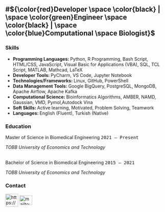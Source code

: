 #${\color{red}Developer \space \color{black} | \space \color{green}Engineer \space \color{black} | \space  \color{blue}Computational \space Biologist}$
---

<h3 style="font-weight: bold;">Skills</h3>
  <ul>
    <li> <strong>Programming Languages: </strong>Python, R Programming, Bash Script, HTML/CSS, JavaScript, Visual Basic for Applications (VBA), SQL, TCL Script, MATLAB, Mathcad, LaTeX</li>
    <li><strong>Developer Tools: </strong>PyCharm, VS Code, Jupyter Notebook</li>
    <li><strong>Technologies/Frameworks: </strong>Linux, GitHub, PowerShell</li>
    <li><strong>Data Management Tools: </strong>Google BigQuery, PostgreSQL, MongoDB, Apache Airflow, Apache Kafka</li>
    <li><strong>Computational Science: </strong>Bioinformatics Algorithms, AMBER, NAMD, Gaussian, VMD, Pymol,Autodock Vina</li>
    <li><strong>Soft Skills: </strong>Active learning, Motivated, Problem Solving, Teamwork</li>
    <li><strong>Languages: </strong>English (Fluent), Turkish (Native)</li>
  </ul>

<h3 style="font-weight: bold;">Education</h3>

<p align="left">Master of Science in Biomedical Engineering <tt align="right">2021 – Present</tt></p>
<i>TOBB University of Economics and Technology</i>
<br></br>
<p align="left">Bachelor of Science in Biomedical Engineering <tt>2015 – 2021</tt></p>
<i>TOBB University of Economics and Technology</i>

<h3 style="font-weight: bold;">Contact</h3>

<p>
  <a href="https://linkedin.com/in/zeynep-koker/" target="blank"><img align="center" src="https://upload.wikimedia.org/wikipedia/commons/thumb/8/81/LinkedIn_icon.svg/2048px-LinkedIn_icon.svg.png" alt="https://www.linkedin.com/in/zeynep-koker/" height="40" width="40" /></a>
  <a href="mailto:zeyneepkkr@gmail.com" target="blank"><img align="center" src="https://upload.wikimedia.org/wikipedia/commons/thumb/7/7e/Gmail_icon_%282020%29.svg/512px-Gmail_icon_%282020%29.svg.png?20221017173631" alt="mailto:zeyneepkkr@gmail.com" height="30" width="40" /></a>
</p>
